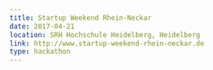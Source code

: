 ```yaml
---
title: Startup Weekend Rhein-Neckar
date: 2017-04-21
location: SRH Hochschule Heidelberg, Heidelberg
link: http://www.startup-weekend-rhein-neckar.de
type: hackathon
---
```

